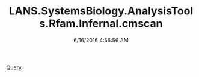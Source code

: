 ﻿---
title: LANS.SystemsBiology.AnalysisTools.Rfam.Infernal.cmscan
date: 6/16/2016 4:56:56 AM
---

[Query](T-LANS.SystemsBiology.AnalysisTools.Rfam.Infernal.cmscan.Query.html)
